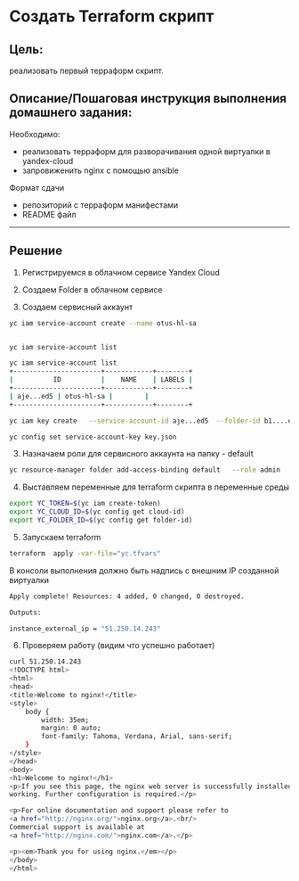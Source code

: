 # Создать Terraform скрипт

## Цель:

реализовать первый терраформ скрипт.

## Описание/Пошаговая инструкция выполнения домашнего задания:

Необходимо:

  *  реализовать терраформ для разворачивания одной виртуалки в yandex-cloud
  *  запровиженить nginx с помощью ansible

Формат сдачи

  *  репозиторий с терраформ манифестами
  *  README файл

---  


## Решение

1. Регистрируемся в облачном сервисе Yandex Cloud

2. Создаем Folder в облачном сервисе

2. Создаем сервисный аккаунт

```sh
yc iam service-account create --name otus-hl-sa


yc iam service-account list

yc iam service-account list                                                                                                                                                                                                                                                                                       
+----------------------+------------+--------+
|          ID          |    NAME    | LABELS |
+----------------------+------------+--------+
| aje...ed5 | otus-hl-sa |        |
+----------------------+------------+--------+

yc iam key create   --service-account-id aje...ed5  --folder-id b1....et2   --output key.json

yc config set service-account-key key.json


```
3. Назначаем роли для сервисного аккаунта на папку - default
```sh
yc resource-manager folder add-access-binding default   --role admin   --subject serviceAccount:aje...ed5
```


4. Выставляем  переменные для terraform скрипта в переменные среды 

```sh
export YC_TOKEN=$(yc iam create-token)
export YC_CLOUD_ID=$(yc config get cloud-id)
export YC_FOLDER_ID=$(yc config get folder-id)                                                
```


5. Запускаем terraform
``` sh
terraform  apply -var-file="yc.tfvars"                 
```

В консоли выполнения должно быть надпись с внешним IP созданной виртуалки

```sh
Apply complete! Resources: 4 added, 0 changed, 0 destroyed.

Outputs:

instance_external_ip = "51.250.14.243"
```

6. Проверяем работу (видим что успешно работает)

```sh
curl 51.250.14.243                                                                                                                                                                                                                                                                                       
<!DOCTYPE html>
<html>
<head>
<title>Welcome to nginx!</title>
<style>
    body {
        width: 35em;
        margin: 0 auto;
        font-family: Tahoma, Verdana, Arial, sans-serif;
    }
</style>
</head>
<body>
<h1>Welcome to nginx!</h1>
<p>If you see this page, the nginx web server is successfully installed and
working. Further configuration is required.</p>

<p>For online documentation and support please refer to
<a href="http://nginx.org/">nginx.org</a>.<br/>
Commercial support is available at
<a href="http://nginx.com/">nginx.com</a>.</p>

<p><em>Thank you for using nginx.</em></p>
</body>
</html>
```